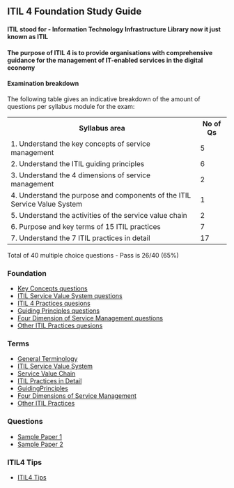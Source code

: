 ## ITIL 4 Foundation Study Guide
#### ITIL stood for - Information Technology Infrastructure Library now it just known as ITIL
#### The purpose of ITIL 4 is to provide organisations with comprehensive guidance for the management of IT-enabled services in the digital economy

#### Examination breakdown
The following table gives an indicative breakdown of the amount of questions per syllabus module for the exam:
 <table>
  <tr>
    <th>Syllabus area</th>
    <th>No of Qs</th>
  </tr>
  <tr>
    <td>1. Understand the key concepts of service management</td>
    <td>5</td>
  </tr>
  <tr>
    <td>2. Understand the ITIL guiding principles</td>
    <td>6</td>
  </tr>
   <tr>
    <td>3. Understand the 4 dimensions of service management</td>
    <td>2</td>
  </tr>
  <tr>
    <td>4. Understand the purpose and components of the ITIL Service Value System</td>
    <td>1</td>
  </tr>
  <tr>
    <td>5. Understand the activities of the service value chain</td>
    <td>2</td>
  </tr>
  <tr>
    <td>6. Purpose and key terms of 15 ITIL practices</td>
    <td>7</td>
  </tr>
  <tr>
    <td>7. Understand the 7 ITIL practices in detail</td>
    <td>17</td>
  </tr>
</table>
Total of 40 multiple choice questions - Pass is 26/40 (65%)

### Foundation 
- [Key Concepts questions](KeyConcepts.md)
- [ITIL Service Value System questions](ITILSVSQuestions.md)
- [ITIL 4 Practices quesions](ITIL4PracticesQuesions.md)
- [Guiding Principles questions](GuidingPrinciplesQuestions.md)
- [Four Dimension of Service Management questions](FourDimensionsOfSMQuestions.md)
- [Other ITIL Practices quesions](OtherITILPracticesQuestions.md)

### Terms
- [General Terminology](GeneralTerminology.md)
- [ITIL Service Value System](ITILServiceValueSystem.md)
- [Service Value Chain](ServiceValueChain.md)
- [ITIL Practices in Detail](ITILPracticesInDetail.md)
- [GuidingPrinciples](GuidingPrinciples.md)
- [Four Dimensions of Service Management](FourDimensionsOfSM.md)
- [Other ITIL Practices](OtherITILPractices.md)

### Questions
- [Sample Paper 1](SamplePaper1.md)
- [Sample Paper 2](SamplePaper2.md)

### ITIL4 Tips
- [ITIL4 Tips](ITIL4Tips.md)
